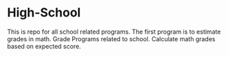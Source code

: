 # High-School
This is repo for all school related programs. The first program is to estimate grades in math.
Grade Programs related to school. Calculate math grades based on expected score.
